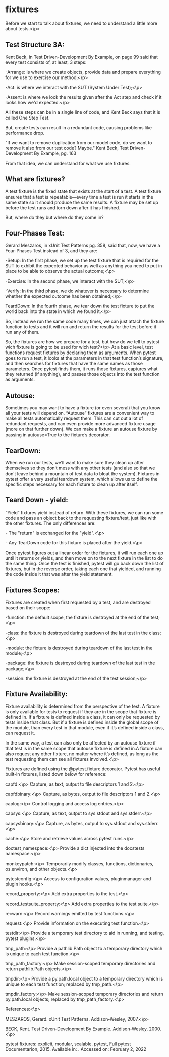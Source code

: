 
# fixtures

Before we start to talk about fixtures, we need to understand a little more about tests.<\p> 

## Test Structure 3A:

Kent Beck, in Test Driven-Development By Example, on page 99 said that every test consists of, at least, 3 steps:

<p>-Arrange: is where we create objects, provide data and prepare everything for we use to exercise our method;<\p>
<p>-Act:  is where we interact with the SUT (System Under Test);<\p>
<p>-Assert: is where we look the results given after the Act step and check if it looks how we'd expected.<\p>

All these steps can be in a single line of code, and Kent Beck says that it is called One Step Test.

But, create tests can result in a redundant code, causing problems like performance drop. 

"If we want to remove duplication from our model code, do we want to remove it
also from our test code? Maybe." Kent Beck, Test Driven-Development By Example, pg. 163

From that idea, we can understand for what we use fixtures.

## What are fixtures?

A test fixture is the fixed state that exists at the start of a test. A test fixture ensures
that a test is repeatable—every time a test is run it starts in the same state so it
should produce the same results. A fixture may be set up before the test runs and
torn down after it has finished.

But, where do they but where do they come in?

## Four-Phases Test:

Gerard Meszaros, in xUnit Test Patterns pg. 358, said that, now, we have a Four-Phases Test instead of 3, and they are:

<p>-Setup: In the first phase, we set up the test fixture that is required for the SUT to exhibit the expected behavior as 
well as anything you need to put in place to be able to observe the actual outcome;<\p>

<p>-Exercise: In the second phase, we interact with the SUT;<\p>

<p>-Verify: In the third phase, we do whatever is necessary to determine whether the expected outcome has been obtained;<\p>

<p>TeardDown: In the fourth phase, we tear down the test fixture to put the world back into the state in which we found it.<\p>

So, instead we run the same code many times, we can just attach the fixture function to tests and it will run and return
the results for the test before it run any of them.

So, the fixtures are how we prepare for a test, but how do we tell to pytest wich fixture is going to be used
for wich test?<\p>
At a basic level, test functions request fixtures by declaring them as arguments. When pytest goes to run a test, 
it looks at the parameters in that test function’s signature, and then searches for fixtures that have the same 
names as those parameters. Once pytest finds them, it runs those fixtures, captures what they returned (if anything), 
and passes those objects into the test function as arguments.

## Autouse:

Sometimes you may want to have a fixture (or even several) that you know all your tests will depend on. 
“Autouse” fixtures are a convenient way to make all tests automatically request them. This can cut out 
a lot of redundant requests, and can even provide more advanced fixture usage (more on that further down).
We can make a fixture an autouse fixture by passing in autouse=True to the fixture’s decorator.

## TearDown:

When we run our tests, we’ll want to make sure they clean up after themselves so they don’t mess with 
any other tests (and also so that we don’t leave behind a mountain of test data to bloat the system). 
Fixtures in pytest offer a very useful teardown system, which allows us to define the specific 
steps necessary for each fixture to clean up after itself.

## Teard Down - yield:

“Yield” fixtures yield instead of return. With these fixtures, we can run some code and pass an object back 
to the requesting fixture/test, just like with the other fixtures. The only differences are:

<p>- The "return" is exchanged for the "yield".<\p>

<p>- Any TearDown code for this fixture is placed after the yield.<\p>

Once pytest figures out a linear order for the fixtures, it will run each one up until it returns or yields, 
and then move on to the next fixture in the list to do the same thing.
Once the test is finished, pytest will go back down the list of fixtures, but in the reverse order, taking 
each one that yielded, and running the code inside it that was after the yield statement.

## Fixtures Scopes:

Fixtures are created when first requested by a test, and are destroyed based on their scope:

<p>-function: the default scope, the fixture is destroyed at the end of the test;<\p>

<p>-class: the fixture is destroyed during teardown of the last test in the class;<\p>

<p>-module: the fixture is destroyed during teardown of the last test in the module;<\p>

<p>-package: the fixture is destroyed during teardown of the last test in the package;<\p>

<p>-session: the fixture is destroyed at the end of the test session;<\p>

## Fixture Availability:

Fixture availability is determined from the perspective of the test. A fixture is only available for tests 
to request if they are in the scope that fixture is defined in. If a fixture is defined inside a class, it 
can only be requested by tests inside that class. But if a fixture is defined inside the global scope of 
the module, than every test in that module, even if it’s defined inside a class, can request it.

<p>In the same way, a test can also only be affected by an autouse fixture if that test is in the same scope that 
autouse fixture is defined in.A fixture can also request any other fixture, no matter where it’s defined, 
as long as the test requesting them can see all fixtures involved.<\p>

<p>Fixtures are defined using the @pytest.fixture decorator. Pytest has useful built-in fixtures, 
listed down below for reference:

<p>capfd:<\p>
Capture, as text, output to file descriptors 1 and 2.<\p>

<p>capfdbinary:<\p>
Capture, as bytes, output to file descriptors 1 and 2.<\p>

<p>caplog:<\p>
Control logging and access log entries.<\p>

<p>capsys:<\p>
Capture, as text, output to sys.stdout and sys.stderr.<\p>

<p>capsysbinary:<\p>
Capture, as bytes, output to sys.stdout and sys.stderr.<\p>

<p>cache:<\p>
Store and retrieve values across pytest runs.<\p>

<p>doctest_namespace:<\p>
Provide a dict injected into the docstests namespace.<\p>

<p>monkeypatch:<\p>
Temporarily modify classes, functions, dictionaries, os.environ, and other objects.<\p>

<p>pytestconfig:<\p>
Access to configuration values, pluginmanager and plugin hooks.<\p>

<p>record_property:<\p>
Add extra properties to the test.<\p>

<p>record_testsuite_property:<\p>
Add extra properties to the test suite.<\p>

<p>recwarn:<\p>
Record warnings emitted by test functions.<\p>

<p>request:<\p>
Provide information on the executing test function.<\p>

<p>testdir:<\p>
Provide a temporary test directory to aid in running, and testing, pytest plugins.<\p>

<p>tmp_path:<\p>
Provide a pathlib.Path object to a temporary directory which is unique to each test function.<\p>

<p>tmp_path_factory:<\p>
Make session-scoped temporary directories and return pathlib.Path objects.<\p>

<p>tmpdir:<\p>
Provide a py.path.local object to a temporary directory which is unique to each test function; replaced by tmp_path.<\p>

<p>tmpdir_factory:<\p>
Make session-scoped temporary directories and return py.path.local objects; replaced by tmp_path_factory.<\p>

References:<\p>

MESZAROS, Gerard. xUnit Test Patterns. Addison-Wesley, 2007.<\p>
<p>BECK, Kent. Test Driven-Development By Example. Addison-Wesley, 2000.<\p>
<p>pytest fixtures: explicit, modular, scalable. pytest, Full pytest Documentarion, 2015. Available in: 
<https://docs.pytest.org/en/6.2.x/fixture.html#what-fixtures-are>. Accessed on: February 2, 2022
